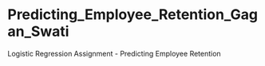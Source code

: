 # Predicting_Employee_Retention_Gagan_Swati
Logistic Regression Assignment - Predicting Employee Retention
